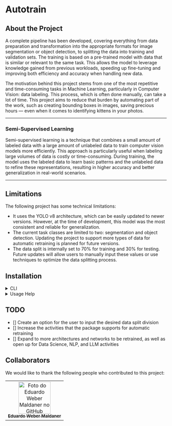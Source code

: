 # Autotrain

## About the Project

A complete pipeline has been developed, covering everything from data preparation and transformation into the appropriate formats for image segmentation or object detection, to splitting the data into training and validation sets. The training is based on a pre-trained model with data that is similar or relevant to the same task. This allows the model to leverage knowledge gained from previous workloads, speeding up fine-tuning and improving both efficiency and accuracy when handling new data.

The motivation behind this project stems from one of the most repetitive and time-consuming tasks in Machine Learning, particularly in Computer Vision: data labeling. This process, which is often done manually, can take a lot of time. This project aims to reduce that burden by automating part of the work, such as creating bounding boxes in images, saving precious hours — even when it comes to identifying kittens in your photos.

---
### Semi-Supervised Learning

Semi-supervised learning is a technique that combines a small amount of labeled data with a large amount of unlabeled data to train computer vision models more efficiently. This approach is particularly useful when labeling large volumes of data is costly or time-consuming. During training, the model uses the labeled data to learn basic patterns and the unlabeled data to refine these representations, resulting in higher accuracy and better generalization in real-world scenarios.

---
## Limitations
The following project has some technical limitations:

- It uses the YOLO v8 architecture, which can be easily updated to newer versions. However, at the time of development, this model was the most consistent and reliable for generalization.
- The current task classes are limited to two: segmentation and object detection. Updating the project to support more types of data for automatic retraining is planned for future versions.
- The data split is internally set to 70% for training and 30% for testing. Future updates will allow users to manually input these values or use techniques to optimize the data splitting process.

## Installation

<details>
<summary>CLI</summary>

- Download the build for your Operating System from the "Releases" tab.

- Clone the repository:

```bash
cd <your dir>
git clone https://github.com/brain-facens/autotrain.git

cd <your dir>/autotrain

# Install the necessary libraries
pip install -r requirements.txt
```

Note: The build you downloaded from the "Releases" tab should be placed inside the "autotrain" folder that you cloned.

Running:

- To format the dataset for segmentation:
```bash
./autotrain format segmentation --input_dir <your image directory to be formatted> --output_positive_dir <your directory to store the images that the model labeled automatically> --output_negative_dir <your directory to store the images that the model couldn't label automatically> --model <pre-trained base model to be used for labeling>
```
- To format the dataset for object detection:
```bash
./autotrain format object_detection --input_dir <your image directory to be formatted> --output_positive_dir <your directory to store the images that the model labeled automatically> --output_negative_dir <your directory to store the images that the model couldn't label automatically> --model <pre-trained base model to be used for labeling>
```
- To split the dataset:
```bash
./autotrain split_dataset --output_positive_dir <your formatted directory with COCO format to be split>
```
- To train the new model:
```bash
./autotrain train --model <base model to be retrained> --dataset_yaml <.yaml with COCO format> --device <cpu or CUDA> --epochs <number of epochs> --imgsz <image size, multiple of 32>
```
</details>
<details>
<summary>Usage Help</summary>

Need help using the project? Use the following command to better understand all available commands:

```bash
./autotrain --help
``` 

Or if you're having trouble with a specific command:

```bash
./autotrain <command> --help
```
</details>

## TODO

- [] Create an option for the user to input the desired data split division
- [] Increase the activities that the package supports for automatic retraining
- [] Expand to more architectures and networks to be retrained, as well as open up for Data Science, NLP, and LLM activities

## Collaborators

We would like to thank the following people who contributed to this project:

<table>
  <tr>
    <td align="center">
      <a href="#">
        <img src="https://avatars.githubusercontent.com/u/86479444?s=400&u=ec56facf58f543ca43d3754cfd70c934ee2e7926&v=4" width="100px;" alt="Foto do Eduardo Weber Maldaner no GitHub"/><br>
        <sub>
          <b>Eduardo Weber Maldaner</b>
        </sub>
      </a>
    </td>
  </tr>
</table>          

